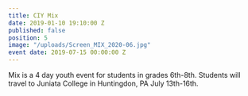 ```yaml
---
title: CIY Mix
date: 2019-01-10 19:10:00 Z
published: false
position: 5
image: "/uploads/Screen_MIX_2020-06.jpg"
event date: 2019-07-15 00:00:00 Z
---
```


Mix is a 4 day youth event for students in grades 6th-8th. Students will travel to Juniata College in Huntingdon, PA July 13th-16th. 